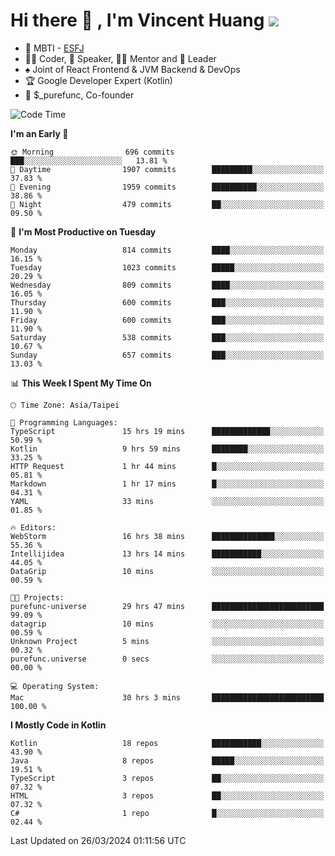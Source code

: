 # Hi there 👋 , I'm Vincent Huang ![](https://komarev.com/ghpvc/?username=Jian-Min-Huang)
- 👀 MBTI - [ESFJ](https://www.16personalities.com/esfj-personality)
- 👨‍💻 Coder, 🎤 Speaker, 👨‍🏫 Mentor and 🚀 Leader
- ♠️ Joint of React Frontend & JVM Backend & DevOps
- 🏆 Google Developer Expert (Kotlin)
- 💼 $_purefunc, Co-founder

<!--START_SECTION:waka-->
![Code Time](http://img.shields.io/badge/Code%20Time-3%2C554%20hrs%2041%20mins-blue)

**I'm an Early 🐤** 

```text
🌞 Morning                696 commits         ███░░░░░░░░░░░░░░░░░░░░░░   13.81 % 
🌆 Daytime                1907 commits        █████████░░░░░░░░░░░░░░░░   37.83 % 
🌃 Evening                1959 commits        ██████████░░░░░░░░░░░░░░░   38.86 % 
🌙 Night                  479 commits         ██░░░░░░░░░░░░░░░░░░░░░░░   09.50 % 
```
📅 **I'm Most Productive on Tuesday** 

```text
Monday                   814 commits         ████░░░░░░░░░░░░░░░░░░░░░   16.15 % 
Tuesday                  1023 commits        █████░░░░░░░░░░░░░░░░░░░░   20.29 % 
Wednesday                809 commits         ████░░░░░░░░░░░░░░░░░░░░░   16.05 % 
Thursday                 600 commits         ███░░░░░░░░░░░░░░░░░░░░░░   11.90 % 
Friday                   600 commits         ███░░░░░░░░░░░░░░░░░░░░░░   11.90 % 
Saturday                 538 commits         ███░░░░░░░░░░░░░░░░░░░░░░   10.67 % 
Sunday                   657 commits         ███░░░░░░░░░░░░░░░░░░░░░░   13.03 % 
```


📊 **This Week I Spent My Time On** 

```text
🕑︎ Time Zone: Asia/Taipei

💬 Programming Languages: 
TypeScript               15 hrs 19 mins      █████████████░░░░░░░░░░░░   50.99 % 
Kotlin                   9 hrs 59 mins       ████████░░░░░░░░░░░░░░░░░   33.25 % 
HTTP Request             1 hr 44 mins        █░░░░░░░░░░░░░░░░░░░░░░░░   05.81 % 
Markdown                 1 hr 17 mins        █░░░░░░░░░░░░░░░░░░░░░░░░   04.31 % 
YAML                     33 mins             ░░░░░░░░░░░░░░░░░░░░░░░░░   01.85 % 

🔥 Editors: 
WebStorm                 16 hrs 38 mins      ██████████████░░░░░░░░░░░   55.36 % 
Intellijidea             13 hrs 14 mins      ███████████░░░░░░░░░░░░░░   44.05 % 
DataGrip                 10 mins             ░░░░░░░░░░░░░░░░░░░░░░░░░   00.59 % 

🐱‍💻 Projects: 
purefunc-universe        29 hrs 47 mins      █████████████████████████   99.09 % 
datagrip                 10 mins             ░░░░░░░░░░░░░░░░░░░░░░░░░   00.59 % 
Unknown Project          5 mins              ░░░░░░░░░░░░░░░░░░░░░░░░░   00.32 % 
purefunc.universe        0 secs              ░░░░░░░░░░░░░░░░░░░░░░░░░   00.00 % 

💻 Operating System: 
Mac                      30 hrs 3 mins       █████████████████████████   100.00 % 
```

**I Mostly Code in Kotlin** 

```text
Kotlin                   18 repos            ███████████░░░░░░░░░░░░░░   43.90 % 
Java                     8 repos             █████░░░░░░░░░░░░░░░░░░░░   19.51 % 
TypeScript               3 repos             ██░░░░░░░░░░░░░░░░░░░░░░░   07.32 % 
HTML                     3 repos             ██░░░░░░░░░░░░░░░░░░░░░░░   07.32 % 
C#                       1 repo              █░░░░░░░░░░░░░░░░░░░░░░░░   02.44 % 
```




 Last Updated on 26/03/2024 01:11:56 UTC
<!--END_SECTION:waka-->
